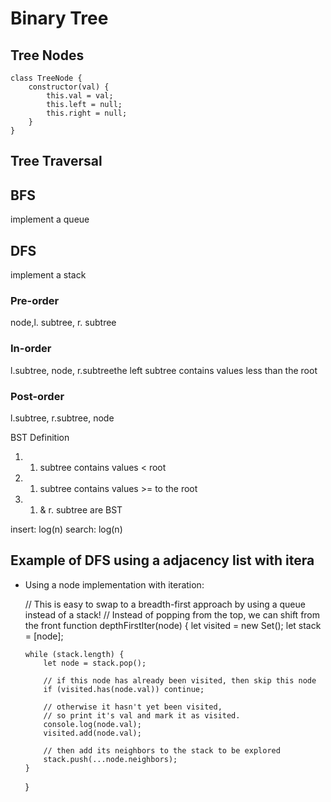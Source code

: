 Binary Tree
===========

Tree Nodes
----------

    class TreeNode {
        constructor(val) {
            this.val = val;
            this.left = null;
            this.right = null;
        }
    }

Tree Traversal
--------------

BFS
---

implement a queue

DFS
---

implement a stack

### Pre-order

node,l. subtree, r. subtree

### In-order

l.subtree, node, r.subtreethe left subtree contains values less than the root

### Post-order

l.subtree, r.subtree, node

BST Definition

1.  1.  subtree contains values &lt; root

2.  1.  subtree contains values &gt;= to the root

3.  1.  & r. subtree are BST

insert: log(n) search: log(n)

Example of DFS using a adjacency list with itera
------------------------------------------------

-   Using a node implementation with iteration:

    // This is easy to swap to a breadth-first approach by using a queue instead of a stack!
    // Instead of popping from the top, we can shift from the front
    function depthFirstIter(node) {
        let visited = new Set();
        let stack = [node];

        while (stack.length) {
            let node = stack.pop();

            // if this node has already been visited, then skip this node
            if (visited.has(node.val)) continue;

            // otherwise it hasn't yet been visited,
            // so print it's val and mark it as visited.
            console.log(node.val);
            visited.add(node.val);

            // then add its neighbors to the stack to be explored
            stack.push(...node.neighbors);
        }
    }

